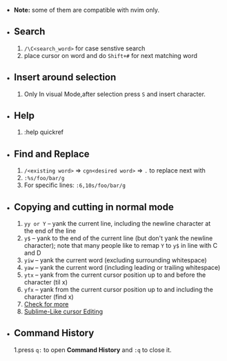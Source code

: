 - **Note:** some of them are compatible with nvim only.
- ## Search 

  1. `/\C<search_word>` for case senstive search
  2. place cursor on word and do `Shift+#` for next matching word

- ## Insert around selection

  1. Only In visual Mode,after selection press `S` and insert character.

- ## Help

  1. :help quickref

- ## Find and Replace

  1. `/<existing word>` => `cgn<desired word>` => `.` to replace next <existing word> with <desired word>
  2. `:%s/foo/bar/g`
  3. For specific lines: `:6,10s/foo/bar/g`

- ## Copying and cutting in normal mode

  1. `yy or Y` – yank the current line, including the newline character at the end of the line
  2. `y$` – yank to the end of the current line (but don't yank the newline character); note that many people like to remap `Y` to `y$` in line with C and D
  3. `yiw` – yank the current word (excluding surrounding whitespace)
  4. `yaw` – yank the current word (including leading or trailing whitespace)
  5. `ytx` – yank from the current cursor position up to and before the character (til x)
  6. `yfx` – yank from the current cursor position up to and including the character (find x)
  7. [Check for more](https://vim.fandom.com/wiki/Copy,_cut_and_paste)
  8. [ Sublime-Like cursor Editing ](https://stackoverflow.com/questions/11784408/vim-multiline-editing-like-in-sublimetext)

- ## Command History

  1.press `q:` to open **Command History** and `:q` to close it.


